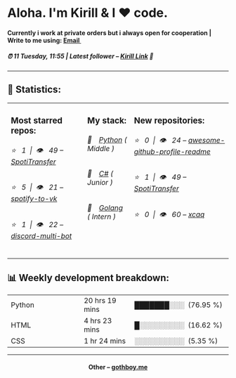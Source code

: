 
<h1>Aloha. I'm Kirill & I ❤️ code.</h1>
<h4>Currently i work at private orders but i always open for cooperation | Write to me using: <a href="mailto:git.xcaq@gmail.com">Email <img src="https://camo.githubusercontent.com/5bf17041186bbc591a286709593ee76baf2e4711/68747470733a2f2f6564656e742e6769746875622e696f2f537570657254696e7949636f6e732f696d616765732f7376672f676d61696c2e737667" width="10"></a></h4>
<h5>⏰ 11 Tuesday, 11:55 | Latest follower – <a href="https://github.com/catofsof/" target="_blank">Kirill Link</a> 👋</h5>
<hr>
<h2>📝 Statistics: </h2>
<table>
  <tr>
    <td valign="top">
      <h3>Most starred repos: </h3>
            <h6>⭐️&nbsp;&nbsp;&nbsp;1&nbsp;&nbsp;|&nbsp;&nbsp;👁&nbsp;&nbsp;&nbsp;49 – <a href='https://github.com/xcaq/SpotiTransfer'>SpotiTransfer</a></h6> 
      <h6>⭐️&nbsp;&nbsp;&nbsp;5&nbsp;&nbsp;|&nbsp;&nbsp;👁&nbsp;&nbsp;&nbsp;21 – <a href='https://github.com/xcaq/spotify-to-vk'>spotify-to-vk</a></h6> 
      <h6>⭐️&nbsp;&nbsp;&nbsp;1&nbsp;&nbsp;|&nbsp;&nbsp;👁&nbsp;&nbsp;&nbsp;22 – <a href='https://github.com/xcaq/discord-multi-bot'>discord-multi-bot</a></h6> 
    </td>
    <td valign="top">
      <h3>My stack: </h3>
      <h6>📒&emsp;<a href="https://github.com/xcaq?tab=repositories&q=&type=&language=python">Python</a> ( Middle )</h6>
      <h6>📗&emsp;<a href="https://github.com/xcaq?tab=repositories&q=&type=&language=c%23">C#</a> ( Junior )</h6>
      <h6>📘&emsp;<a href="https://github.com/xcaq?tab=repositories&q=&type=&language=golang">Golang</a> ( Intern )</h6>
      </td>
     <td valign="top">
      <h3>New repositories: </h3>
           <h6>⭐️&nbsp;&nbsp;&nbsp;0&nbsp;&nbsp;|&nbsp;&nbsp;👁&nbsp;&nbsp;&nbsp;24 – <a href='https://github.com/xcaq/awesome-github-profile-readme'>awesome-github-profile-readme</a></h6> 
      <h6>⭐️&nbsp;&nbsp;&nbsp;1&nbsp;&nbsp;|&nbsp;&nbsp;👁&nbsp;&nbsp;&nbsp;49 – <a href='https://github.com/xcaq/SpotiTransfer'>SpotiTransfer</a></h6> 
      <h6>⭐️&nbsp;&nbsp;&nbsp;0&nbsp;&nbsp;|&nbsp;&nbsp;👁&nbsp;&nbsp;&nbsp;60 – <a href='https://github.com/xcaq/xcaq'>xcaq</a></h6> 
        </td>
  </tr>
</table>
<h2>📊 Weekly development breakdown: </h2>
<table>
                <tr>
                    <td width=215px;>
                        Python
                    </td>
                    <td>
                        20 hrs 19 mins
                    </td>
                    <td>
                        ███████░░░&nbsp;&nbsp;(76.95 %)
                    </td>
                </tr>
                <tr>
                    <td width=220px;>
                        HTML
                    </td>
                    <td width=145px;>
                        4 hrs 23 mins
                    </td>
                    <td width=230px;>
                        █░░░░░░░░░&nbsp;&nbsp;(16.62 %)
                    </td>
                </tr>
                <tr>
                    <td width=220px;>
                        CSS
                    </td>
                    <td width=145px;>
                        1 hr 24 mins
                    </td>
                    <td width=230px;>
                        ░░░░░░░░░░&nbsp;&nbsp;(5.35 %)
                    </td>
                </tr></table>
<hr>
<h4 align="center">Other – <a href='http://gothboy.me' target="_blank">gothboy.me</a><h4>
    